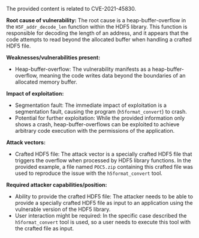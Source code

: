 The provided content is related to CVE-2021-45830.

**Root cause of vulnerability:**
The root cause is a heap-buffer-overflow in the `H5F_addr_decode_len` function within the HDF5 library. This function is responsible for decoding the length of an address, and it appears that the code attempts to read beyond the allocated buffer when handling a crafted HDF5 file.

**Weaknesses/vulnerabilities present:**
- Heap-buffer-overflow: The vulnerability manifests as a heap-buffer-overflow, meaning the code writes data beyond the boundaries of an allocated memory buffer.

**Impact of exploitation:**
- Segmentation fault: The immediate impact of exploitation is a segmentation fault, causing the program (`h5format_convert`) to crash.
- Potential for further exploitation: While the provided information only shows a crash, heap-buffer-overflows can be exploited to achieve arbitrary code execution with the permissions of the application.

**Attack vectors:**
- Crafted HDF5 file: The attack vector is a specially crafted HDF5 file that triggers the overflow when processed by HDF5 library functions. In the provided example, a file named `POC5.zip` containing this crafted file was used to reproduce the issue with the `h5format_convert` tool.

**Required attacker capabilities/position:**
- Ability to provide the crafted HDF5 file: The attacker needs to be able to provide a specially crafted HDF5 file as input to an application using the vulnerable version of the HDF5 library.
- User interaction might be required: In the specific case described the `h5format_convert` tool is used, so a user needs to execute this tool with the crafted file as input.